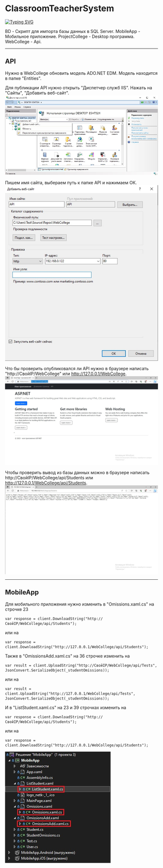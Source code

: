 # ClassroomTeacherSystem

[![Typing SVG](https://readme-typing-svg.herokuapp.com?color=%2336BCF7&lines=Classroom+Teacher+System)](https://github.com/lesnovartem/ClassroomTeacherSystem)

BD - Скрипт для импорта базы данных в SQL Server.
MobileApp - Мобильное приложение.
ProjectCollege - Desktop программа.
WebCollege - Api.
***
<h2>API</h2>

Нужно в WebCollege обновить модель ADO.NET EDM. Модель находится в папке "Entities".

Для публикации API нужно открыть "Диспетчер служб IIS".
Нажать на "Сайты", "Добавить веб-сайт". 
![alt tag](https://github.com/lesnovartem/Image/blob/main/Image_1.jpg?raw=true)

Пишем имя сайта, выбераем путь к папке API и нажимаем ОК. 
![alt tag](https://github.com/lesnovartem/Image/blob/main/Image_2.jpg?raw=true)

Что бы проверить опубликовался ли API нужно в браузере написать "http://СвойIP/WebCollege" или http://127.0.0.1/WebCollege.
![alt tag](https://github.com/lesnovartem/Image/blob/main/Image_3.jpg?raw=true)

Чтобы проверить вывод из базы данных можно в браузере написать http://СвойIP/WebCollege/api/Students или http://127.0.0.1/WebCollege/api/Students.
![alt tag](https://github.com/lesnovartem/Image/blob/main/Image_4.jpg?raw=true)
***
<h2>MobileApp</h2>

Для мобильного приложения нужно изменить в "Omissions.xaml.cs" на строчке 23 

```
var response = client.DownloadString("http://СвойIP/WebCollege/api/Students");
```

или на

```
var response = client.DownloadString("http://127.0.0.1/WebCollege/api/Students");
```

Также в "OmissionsAdd.xaml.cs" на 36 строчке изменить на 

```
var result = client.UploadString("http://СвойIP/WebCollege/api/Tests", JsonConvert.SerializeObject(_studentOmissions));
```

или на 

```
var result = client.UploadString("http://127.0.0.1/WebCollege/api/Tests", JsonConvert.SerializeObject(_studentOmissions));
```

И в "ListStudent.xaml.cs" на 23 и 39 строчках изменить на 

```
var response = client.DownloadString("http://СвойIP/WebCollege/api/Students");
```

или на

```
var response = client.DownloadString("http://127.0.0.1/WebCollege/api/Students");
```

![alt tag](https://github.com/lesnovartem/Image/blob/main/Image_5.jpg?raw=true)
